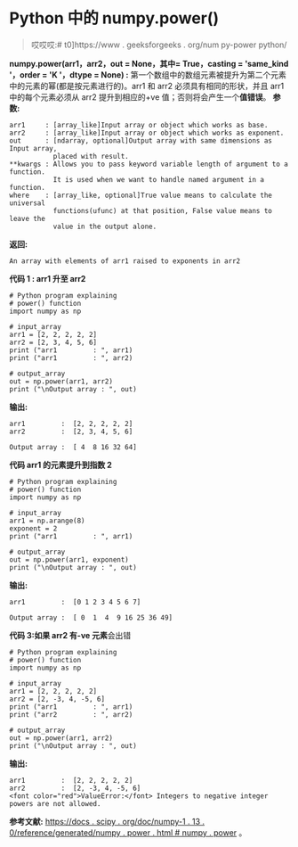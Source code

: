 # Python 中的 numpy.power()

> 哎哎哎:# t0]https://www . geeksforgeeks . org/num py-power python/

**numpy.power(arr1，arr2，out = None，其中= True，casting = 'same_kind '，order = 'K '，dtype = None) :**
第一个数组中的数组元素被提升为第二个元素中的元素的幂(都是按元素进行的)。arr1 和 arr2 必须具有相同的形状，并且 arr1 中的每个元素必须从 arr2 提升到相应的+ve 值；否则将会产生一个**值错误**。
**参数:**

```
arr1     : [array_like]Input array or object which works as base.
arr2     : [array_like]Input array or object which works as exponent. 
out      : [ndarray, optional]Output array with same dimensions as Input array, 
           placed with result.
**kwargs : Allows you to pass keyword variable length of argument to a function. 
           It is used when we want to handle named argument in a function.
where    : [array_like, optional]True value means to calculate the universal 
           functions(ufunc) at that position, False value means to leave the 
           value in the output alone.

```

**返回:**

```
An array with elements of arr1 raised to exponents in arr2

```

**代码 1 : arr1 升至 arr2**

```
# Python program explaining
# power() function
import numpy as np

# input_array
arr1 = [2, 2, 2, 2, 2]
arr2 = [2, 3, 4, 5, 6]
print ("arr1         : ", arr1)
print ("arr1         : ", arr2)

# output_array
out = np.power(arr1, arr2)
print ("\nOutput array : ", out)
```

**输出:**

```
arr1         :  [2, 2, 2, 2, 2]
arr2         :  [2, 3, 4, 5, 6]

Output array :  [ 4  8 16 32 64]

```

**代码 arr1 的元素提升到指数 2**

```
# Python program explaining
# power() function
import numpy as np

# input_array
arr1 = np.arange(8)
exponent = 2
print ("arr1         : ", arr1)

# output_array
out = np.power(arr1, exponent)
print ("\nOutput array : ", out)
```

**输出:**

```
arr1         :  [0 1 2 3 4 5 6 7]

Output array :  [ 0  1  4  9 16 25 36 49]
```

**代码 3:如果 arr2 有-ve 元素**会出错

```
# Python program explaining
# power() function
import numpy as np

# input_array
arr1 = [2, 2, 2, 2, 2]
arr2 = [2, -3, 4, -5, 6]
print ("arr1         : ", arr1)
print ("arr2         : ", arr2)

# output_array
out = np.power(arr1, arr2)
print ("\nOutput array : ", out)
```

**输出:**

```
arr1         :  [2, 2, 2, 2, 2]
arr2         :  [2, -3, 4, -5, 6]
<font color="red">ValueError:</font> Integers to negative integer powers are not allowed.
```

**参考文献:**
[https://docs . scipy . org/doc/numpy-1 . 13 . 0/reference/generated/numpy . power . html # numpy . power](https://docs.scipy.org/doc/numpy-1.13.0/reference/generated/numpy.power.html#numpy.power)
。